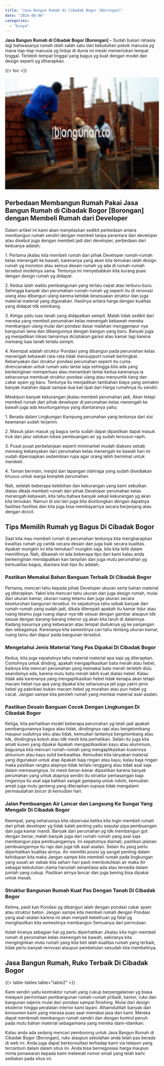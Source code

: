 ```yaml
---
title: "Jasa Bangun Rumah di Cibadak Bogor [Borongan]"
date: "2024-08-06"
categories: 
  - "biaya"
---
```


**Jasa Bangun Rumah di Cibadak Bogor \[Borongan\]** – Sudah bukan rahasia lagi bahwasanya rumah ialah salah satu dari kebutuhan pokok manusia yg mana tiap-tiap manusia yg hidup di dunia ini meski memerlukan tempat tinggal. Terlebih tempat tinggal yang bagus yg kuat dengan model dan design seperti yg diharapkan.

{{< toc >}}

![Jasa Bangun Rumah di Cibadak Bogor [Borongan]](/images/borong-bangunan-41.png)

## Perbedaan Membangun Rumah Pakai Jasa Bangun Rumah di Cibadak Bogor \[Borongan\] dengan Membeli Rumah dari Developer

Dalam artikel ini kami akan menjelaskan sedikit perbedaan antara membangun rumah sendiri dengan membeli tanpa perantara dari developer atau disebut juga dengan membeli jadi dari developer, perbedaan dari keduanya adalah;

1\. Pertama jikalau kita membeli rumah dari pihak Developer rumah-rumah kelas menengah ke bawah, karenanya yang akan kita temukan ialah design rumah yg monoton atau semua desain rumah yg ada di rumah-rumah tersebut modelnya sama. Tentunya ini menyebabkan kita kurang puas dengan design rumah yg didapat.

2\. Kedua ialah waktu pembangunan yang terlalu cepat atau terburu-buru. Sehingga banyak dari perumahan-rumah-rumah yg seperti itu di renovasi ulang atau dibangun ulang karena ketidak kesesuaian struktur dan juga material material yang digunakan. Hasilnya antara harga dengan kualitas yang didapat tdk seimbang.

3\. Ketiga yaitu luas tanah yang didapatkan sempit. Malah tidak sedikit dari mereka yang membeli perumahan kelas menengah kebawah mereka membangun ulang mulai dari pondasi dasar malahan menggempur nya bangunan lama dan dibangunnya dengan bangun yang baru. Banyak juga yg menjadikan lokasi tamannya diciptakan garasi atau kamar lagi karena memang luas tanah terlalu sempit.

4\. Keempat adalah struktur Pondasi yang dibangun pada perumahan kelas menengah kebawah rata-rata tidak mensupport rumah bertingkat. Kebanyakan dari struktur pondasi perumahan seperti itu cuma direncanakan untuk rumah satu lantai saja sehingga bila ada yang berkeinginan memperluas atau menambah lantai kedua karenanya ia seharusnya membuat struktur pondasi ulang atau menyuntik tiang dan cakar ayam yg baru. Tentunya itu menjadikan tambahan biaya yang semakin banyak malahan dapat sampai dua kali lipat dari Harga rumahnya itu sendiri.

Meskipun banyak kekurangan jikalau membeli perumahan jadi, Akan tetapi membeli rumah dari pihak developer di perumahan kelas menengah ke bawah juga ada keuntungannya yang diantaranya yaitu;

1\. Berada dalam Lingkungan Kampung perumahan yang tentunya dari sisi keamanan sudah terjamin.

2\. Masuk jalan masuk yg bagus serta sudah dapat dipastikan dapat masuk truk dan jalur selokan lokasi pembuangan air yg sudah tersusun rapih.

3\. Pusat pusat perbelanjaan seperti minimarket mudah diakses sebab memang kebanyakan dari perumahan kelas menengah ke bawah hari ini sudah dipersiapkan sedemikian rupa agar orang lebih berminat untuk membeli.

4\. Taman bermain, mesjid dan lapangan olahraga yang sudah disediakan khusus untuk warga komplek perumahan.

Nah, setelah beberapa kelebihan dan kekurangan yang kami sebutkan diatas dikala membeli rumah dari pihak Developer perumahan kelas menengah kebawah, kita tahu bahwa banyak sekali kekurangan yg akan kita temukan. Namun di sisi lain juga kita diuntungkan dengan dapatnya fasilitas-fasilitas dan kita juga bisa membayarnya secara berjenjang atau dengan dicicil.

## Tips Memilih Rumah yg Bagus Di Cibadak Bogor

Saat kita mau membeli rumah di perumahan tentunya kita mengharapkan kwalitas rumah yg cantik secara desain dan juga baik secara kualitas. Apakah mungkin ini kita temukan? mungkin saja, bila kita teliti dalam memilihnya. Nah, dibawah ini ada beberapa tips dari kami kalau anda berkeinginan mendapatkan kan tampilan dan juga mutu perumahan yg berkualitas bagus, diantara kiat-tips Itu adalah;

### Pastikan Memakai Bahan Banguan Terbaik Di Cibadak Bogor

Pertama, mencari tahu kepada pihak Developer ukuran serta bahan material yg diterapkan. Yakni kita mencari tahu ukuran dan juga design rumah, mulai dari ukuran kamar, ukuran ruang tetamu dan juga ukuran secara keseluruhan bangunan tersebut. Ini sepatutnya tahu sebab banyak dari rumah-rumah yang sudah jadi, dikala ditempati apakah itu kamar tidur atau ruang tetamu juga ruang dapur nya tdk sesuai dengan gambar ataupun tdk sesuai dengan barang-barang interior yg akan kita taruh di dalamnya. Kadang kasurnya yang kebesaran atau tempat duduknya yg ke panjangan dan sebagainya. Karenanya kita semestinya cari tahu tentang ukuran kamar, ruang tamu dan dapur pada bangunan tersebut.

### Mengetahui Jenis Material Yang Pas Dipakai Di Cibadak Bogor

Kedua, kita juga sepatutnya tahu material material apa saja yg diterapkan. Contohnya untuk dinding, apakah mengaplikasikan bata merah atau hebel, baiknya kita mencari perumahan yang memakai bata merah terlebih dulu seandainya ada, karena mutu bata merah lebih kuat diatas hebel. Kalau tidak ada karenanya yang mengaplikasikan hebel tidak kenapa akan tetapi macam hebel nya apa yang dipakai kita seharusnya jeli juga yakni jenis hebel yg pabrikasi bukan macam hebel yg murahan atau pun hebel yg cacat. Jangan sampe kita peroleh rumah yang memkai material asal-asalan.

### Pastikan Desain Banguan Cocok Dengan Lingkungan Di Cibadak Bogor

Ketiga, kita perhatikan model beberapa perumahan yg telah jadi apakah pembangunannya bagus atau tidak, dindingnya rapi atau bergelombang maupun sudutnya siku atau tidak, kemudian lantainya bergelombang atau tdk, dindingnya kokoh atau tdk mesti kita perhatikan. Selain itu juga kita amati kusen yang dipakai Apakah mengaplikasikan kayu atau aluminium, bagusnya kita mencari rumah-rumah yang mengaplikasikan kusennya almunium atau kayu solid berkwalitas. Kemudian kita tanyakan material yang digunakan untuk atap Apakah baja ringan atau kayu, kalau baja ringan maka pastikan rangka atapnya tidak terlalu renggang atau tidak asal saja dalam memasangnya. Ini mesti benar-benar dipastikan karena banyak perumahan yang untuk atapnya sendiri itu struktur pemasangan baja ringannya itu asal saja bahkan sangat gampang untuk roboh, kemudian amati juga mutu genteng yang diterapkan supaya tidak mengalami permasalahan bocor di kemudian hari.

### Jalan Pembuangan Air Lancar dan Langsung Ke Sungai Yang Mengalir Di Cibadak Bogor

Keempat, yang seharusnya kita observasi ketika kita ingin membeli rumah dari pihak developer yg tidak kalah penting yaitu seputar pipa pembuangan dan juga kamar mandi. Banyak dari perumahan yg tdk membangun got dengan benar, malah banyak juga dari rumah-rumah yang asal saja membangun pipa pembuangannya. Ini sepatutnya diamati, pastikan jalanan pembuangannya itu rapi dan juga tdk asal-asalan. Selain itu yang perlu diperhatikan kualitas airnya. Air memiliki posisi yg sangat penting dalam kehidupan kita maka Jangan sampe kita membeli rumah pada lingkungan yang susah air sebab kita sehari-hari pasti membutuhkan air maka Air sebagai kebutuhan utama haruslah senantiasa ada atau tersedia dalam jumlah yang cukup. Pastikan airnya lancar dan juga bening bisa dipakai untuk masak.

### Struktur Bangunan Rumah Kuat Pas Dengan Tanah Di Cibadak Bogor

Kelima, pasti kan Pondasi yg dibangun ialah dengan pondasi cakar ayam atau struktur beton. Jangan sampe kita membeli rumah dengan Pondasi yang asal-asalan karena ini akan menjadi kekeliruan yg fatal yg menghasilkan kita semestinya membangun Semuanya dari permulaan.

Itulah kiranya sebagian hal yg perlu diperhatikan Jikalau kita ingin membeli rumah di perumahan kelas menengah ke bawah, sekiranya kita menginginkan mutu rumah yang kita beli ialah kualitas rumah yang terbaik, tidak perlu banyak renovasi ataupun pembetulan sesudah kita membelinya.

## Jasa Bangun Rumah, Ruko Terbaik Di Cibadak Bogor

{{< table-tables table="table2" >}}

Kami sendiri yaitu kontraktor rumah yang cukup berpengalaman yg biasa melayani permintaan pembangunan rumah-rumah pribadi, kantor, ruko dan bangunan sejenis mulai dari pondasi sampai finishing. Mulai dari design eksterior hingga peralatan interior kami layani. Alhamdulillah banyak dari konsumen kami yang merasa puas saat memakai jasa dari kami. Mereka dapat menikmati membangun rumah sendiri dan dengan kontrol penuh pada mutu bahan material sebagaimana yang mereka idam-idamkan.

Kalau anda ada sedang mencari pemborong untuk Jasa Bangun Rumah di Cibadak Bogor \[Borongan\], ruko ataupun sekolahan anda telah pas berada di web ini. Anda juga dapat berkonsultasi terhadap kami via telepon yang tercantum dalam dalam situs ini. Anda bisa bernegosiasi harga maupun minta penawaran kepada kami melewati nomor email yang telah kami sediakan pada situs ini.
